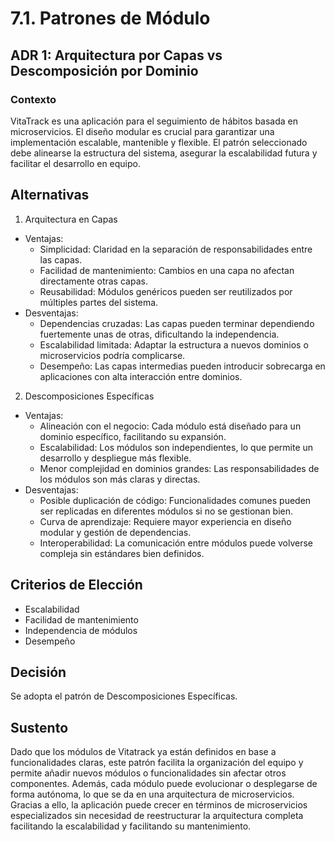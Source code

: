 # 7.1. Patrones de Módulo

## ADR 1: Arquitectura por Capas vs Descomposición por Dominio

### Contexto
VitaTrack es una aplicación para el seguimiento de hábitos basada en microservicios. El diseño modular es crucial para garantizar una implementación escalable, mantenible y flexible. El patrón seleccionado debe alinearse la estructura del sistema, asegurar la escalabilidad futura y facilitar el desarrollo en equipo.

## Alternativas
1. Arquitectura en Capas
- Ventajas:
  - Simplicidad: Claridad en la separación de responsabilidades entre las capas.
  - Facilidad de mantenimiento: Cambios en una capa no afectan directamente otras capas.
  - Reusabilidad: Módulos genéricos pueden ser reutilizados por múltiples partes del sistema.
- Desventajas:
  - Dependencias cruzadas: Las capas pueden terminar dependiendo fuertemente unas de otras, dificultando la independencia.
  - Escalabilidad limitada: Adaptar la estructura a nuevos dominios o microservicios podría complicarse.
  - Desempeño: Las capas intermedias pueden introducir sobrecarga en aplicaciones con alta interacción entre dominios.

2. Descomposiciones Específicas
- Ventajas:
  - Alineación con el negocio: Cada módulo está diseñado para un dominio específico, facilitando su expansión.
  - Escalabilidad: Los módulos son independientes, lo que permite un desarrollo y despliegue más flexible.
  - Menor complejidad en dominios grandes: Las responsabilidades de los módulos son más claras y directas.
- Desventajas:
  - Posible duplicación de código: Funcionalidades comunes pueden ser replicadas en diferentes módulos si no se gestionan bien.
  - Curva de aprendizaje: Requiere mayor experiencia en diseño modular y gestión de dependencias.
  - Interoperabilidad: La comunicación entre módulos puede volverse compleja sin estándares bien definidos.

## Criterios de Elección
- Escalabilidad
- Facilidad de mantenimiento
- Independencia de módulos
- Desempeño

## Decisión
Se adopta el patrón de Descomposiciones Específicas.

## Sustento
Dado que los módulos de Vitatrack ya están definidos en base a funcionalidades claras, este patrón facilita la organización del equipo y permite añadir nuevos módulos o funcionalidades sin afectar otros componentes. Además, cada módulo puede evolucionar o desplegarse de forma autónoma, lo que se da en una arquitectura de microservicios. Gracias a ello, la aplicación puede crecer en términos de microservicios especializados sin necesidad de reestructurar la arquitectura completa facilitando la escalabilidad y facilitando su mantenimiento.
